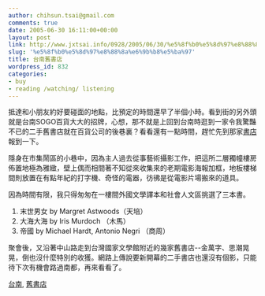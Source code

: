 ```yaml
---
author: chihsun.tsai@gmail.com
comments: true
date: 2005-06-30 16:11:00+00:00
layout: post
link: http://www.jxtsai.info/0928/2005/06/30/%e5%8f%b0%e5%8d%97%e8%88%8a%e6%9b%b8%e5%ba%97/
slug: '%e5%8f%b0%e5%8d%97%e8%88%8a%e6%9b%b8%e5%ba%97'
title: 台南舊書店
wordpress_id: 832
categories:
- buy
- reading /watching/ listening
---
```


抵達和小朋友約好要碰面的地點，比預定的時間還早了半個小時。看到街的另外頭就是台南SOGO百貨大大的招牌，心想，那不就是上回到台南時逛到一家令我驚豔不已的二手舊書店就在百貨公司的後巷裏？看看還有一點時間，趕忙先到那家[書店](http://www.jxtsai.info/blog/)報到一下。  
  
隱身在市集鬧區的小巷中，因為主人過去從事藝術攝影工作，把這所二層獨幢樓房佈置地極為雅緻，壁上偶而相間著不知從來收集來的老期電影海報加框，地板樓梯間則放置在有點年紀的打字機、奇怪的電器，彷彿是從電影片場搬來的道具。  
  
因為時間有限，我只得匆匆在一樓間外國文學譯本和社會人文區挑選了三本書。  
  
1. 末世男女 by Margret Astwoods（天培）  
2. 大海大海 by Iris Murdoch  （木馬）  
3. 帝國   by Michael Hardt, Antonio Negri （商周）   
  
聚會後，又沿著中山路走到台灣國家文學館附近的幾家舊書店--金萬字、思潮晃晃，倒也沒什麼特別的收獲。網路上傳說要新開幕的二手書店也還沒有個影，只能待下次有機會路過南都，再來看看了。  
  
[台南](http://www.jxtsai.info/blog/), [舊書店](http://www.jxtsai.info/blog/)
